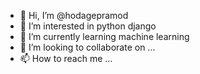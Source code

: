 - 👋 Hi, I’m @hodagepramod
- 👀 I’m interested in python django
- 🌱 I’m currently learning machine learning
- 💞️ I’m looking to collaborate on ...
- 📫 How to reach me ...

<!---
hodagepramod/hodagepramod is a ✨ special ✨ repository because its `README.md` (this file) appears on your GitHub profile.
You can click the Preview link to take a look at your changes.
--->
